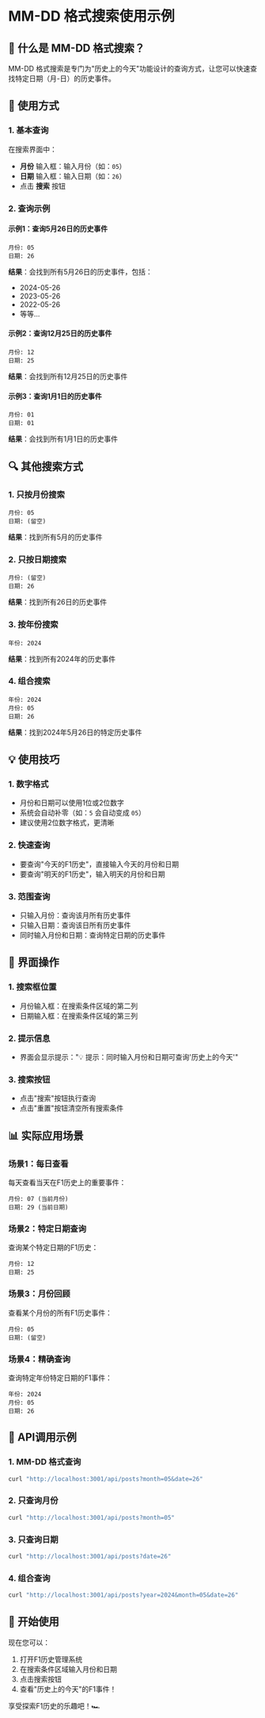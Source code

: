 # MM-DD 格式搜索使用示例

## 🎯 什么是 MM-DD 格式搜索？

MM-DD 格式搜索是专门为"历史上的今天"功能设计的查询方式，让您可以快速查找特定日期（月-日）的历史事件。

## 📅 使用方式

### 1. 基本查询
在搜索界面中：
- **月份** 输入框：输入月份（如：`05`）
- **日期** 输入框：输入日期（如：`26`）
- 点击 **搜索** 按钮

### 2. 查询示例

#### 示例1：查询5月26日的历史事件
```
月份: 05
日期: 26
```
**结果**：会找到所有5月26日的历史事件，包括：
- 2024-05-26
- 2023-05-26
- 2022-05-26
- 等等...

#### 示例2：查询12月25日的历史事件
```
月份: 12
日期: 25
```
**结果**：会找到所有12月25日的历史事件

#### 示例3：查询1月1日的历史事件
```
月份: 01
日期: 01
```
**结果**：会找到所有1月1日的历史事件

## 🔍 其他搜索方式

### 1. 只按月份搜索
```
月份: 05
日期: (留空)
```
**结果**：找到所有5月的历史事件

### 2. 只按日期搜索
```
月份: (留空)
日期: 26
```
**结果**：找到所有26日的历史事件

### 3. 按年份搜索
```
年份: 2024
```
**结果**：找到所有2024年的历史事件

### 4. 组合搜索
```
年份: 2024
月份: 05
日期: 26
```
**结果**：找到2024年5月26日的特定历史事件

## 💡 使用技巧

### 1. 数字格式
- 月份和日期可以使用1位或2位数字
- 系统会自动补零（如：`5` 会自动变成 `05`）
- 建议使用2位数字格式，更清晰

### 2. 快速查询
- 要查询"今天的F1历史"，直接输入今天的月份和日期
- 要查询"明天的F1历史"，输入明天的月份和日期

### 3. 范围查询
- 只输入月份：查询该月所有历史事件
- 只输入日期：查询该日所有历史事件
- 同时输入月份和日期：查询特定日期的历史事件

## 🎨 界面操作

### 1. 搜索框位置
- 月份输入框：在搜索条件区域的第二列
- 日期输入框：在搜索条件区域的第三列

### 2. 提示信息
- 界面会显示提示："💡 提示：同时输入月份和日期可查询'历史上的今天'"

### 3. 搜索按钮
- 点击"搜索"按钮执行查询
- 点击"重置"按钮清空所有搜索条件

## 📊 实际应用场景

### 场景1：每日查看
每天查看当天在F1历史上的重要事件：
```
月份: 07 (当前月份)
日期: 29 (当前日期)
```

### 场景2：特定日期查询
查询某个特定日期的F1历史：
```
月份: 12
日期: 25
```

### 场景3：月份回顾
查看某个月份的所有F1历史事件：
```
月份: 05
日期: (留空)
```

### 场景4：精确查询
查询特定年份特定日期的F1事件：
```
年份: 2024
月份: 05
日期: 26
```

## 🔧 API调用示例

### 1. MM-DD 格式查询
```bash
curl "http://localhost:3001/api/posts?month=05&date=26"
```

### 2. 只查询月份
```bash
curl "http://localhost:3001/api/posts?month=05"
```

### 3. 只查询日期
```bash
curl "http://localhost:3001/api/posts?date=26"
```

### 4. 组合查询
```bash
curl "http://localhost:3001/api/posts?year=2024&month=05&date=26"
```

## 🎉 开始使用

现在您可以：
1. 打开F1历史管理系统
2. 在搜索条件区域输入月份和日期
3. 点击搜索按钮
4. 查看"历史上的今天"的F1事件！

享受探索F1历史的乐趣吧！🏎️ 